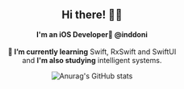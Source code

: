 
<div align=center>

## Hi there! 🙂✨
**I'm an iOS Developer🍎 @inddoni** <br><br>
**🌱 I’m currently learning** Swift, RxSwift and SwiftUI <br>
and **I'm also studying** intelligent systems. <br>

![Anurag's GitHub stats](https://github-readme-stats.vercel.app/api?username=inddoni&show_icons=true&theme=buefy&hide=issues,stars&count_private=true) <!--contribs-->

</div>

<!-- **📫 How to reach me** <br>
Instargram `@leanjeong` / Blog `https://inddoni.github.io/` -->

<!-- <div align = right style="float: right;">

[![Hits](https://hits.seeyoufarm.com/api/count/incr/badge.svg?url=https%3A%2F%2Fgithub.com%2Finddoni&count_bg=%23B2A2E9&title_bg=%23434343&icon=&icon_color=%23000000&title=hits&edge_flat=false)](https://hits.seeyoufarm.com)

</div>

 -->



<!--


- 🔭 I’m currently working on ...
- 🌱 I’m currently learning ...
- 👯 I’m looking to collaborate on ...
- 🤔 I’m looking for help with ...
- 💬 Ask me about ...
- 📫 How to reach me: ...
- 😄 Pronouns: ...
- ⚡ Fun fact: ...
-->
